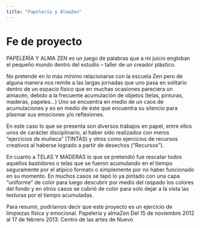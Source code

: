 ```yaml
---
title: "Papelería y AlmaZen"
---
```


# Fe de proyecto
 
PAPELERÍA Y ALMA ZEN es un juego de palabras que a mi juicio engloban el pequeño mundo dentro del estudio – taller de un creador plástico.
 
No pretende en lo más mínimo relacionarse con la escuela Zen pero de alguna manera nos remite a las largas jornadas que uno pasa en solitario dentro de un espacio físico que en muchas ocasiones pareciera un almacén, debido a la frecuente acumulación de objetos (telas, pinturas, maderas, papeles…) Uno se encuentra en medio de un caos de acumulaciones y es en medio de éste que encuentra su silencio para plasmar sus emociones y/o reflexiones.
 
En este caso lo que se presenta son diversos trabajos en papel, entre ellos unos de carácter disciplinario, al haber sido realizados con meros “ejercicios de muñeca” (TINTAS) y otros como ejercicios de recursos creativos al haberse logrado a partir de desechos (“Recursos”).
 
En cuanto a TELAS Y MADERAS lo que se pretendió fue rescatar todos aquellos bastidores o telas que se fueron acumulando en el tiempo seguramente por el atípico formato o simplemente por no haber funcionado en su momento. En muchos casos se tapó lo ya pintado con una capa “uniforme” de color para luego descubrir por medio del raspado los colores del fondo y en otros casos se cubrió de color para solo dejar a la vista las texturas por el tiempo acumuladas.
 
Para resumir, podríamos decir que este proyecto es un ejercicio de limpiezas física y emocional.
Papelería y almaZen 
Del 15 de noviembre 2012 al 17 de febrero 2013.
Centro de las artes de Nuevo
